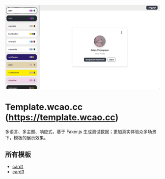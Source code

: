 ![](./readme/preview.gif)

# Template.wcao.cc (https://template.wcao.cc)

多语言、多主题、响应式，基于 Faker.js 生成测试数据；更加真实体验众多场景下，模板的展示效果。

## 所有模板

- [card1](https://wcao.cc/template/1)
- [card3](https://wcao.cc/template/3)
